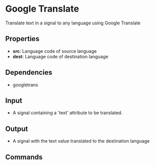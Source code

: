 Google Translate
===========
Translate text in a signal to any language using Google Translate

Properties
--------------
- **src**: Language code of source language
- **dest**: Language code of destination language

Dependencies
----------------
- googletrans

Input
-------
- A signal containing a 'text' attribute to be translated.

Output
---------
- A signal with the text value translated to the destination language

Commands
----------------
